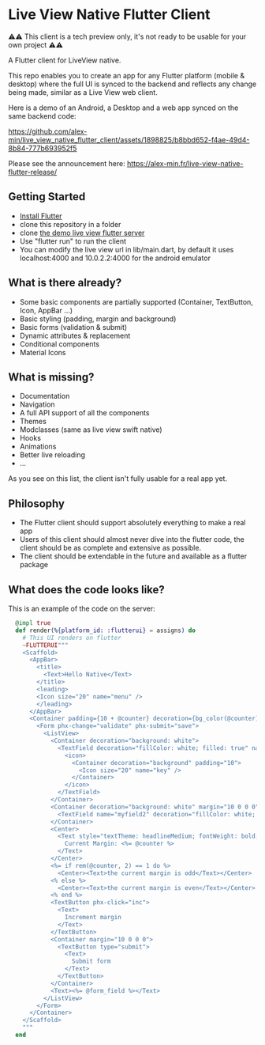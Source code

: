# Live View Native Flutter Client

⚠⚠ This client is a tech preview only, it's not ready to be usable for your own project ⚠⚠ 

A Flutter client for LiveView native.

This repo enables you to create an app for any Flutter platform (mobile & desktop) where the full UI is synced to the backend and reflects any change being made, similar as a Live View web client.

Here is a demo of an Android, a Desktop and a web app synced on the same backend code:

https://github.com/alex-min/live_view_native_flutter_client/assets/1898825/b8bbd652-f4ae-49d4-8b84-777b693952f5

Please see the announcement here: https://alex-min.fr/live-view-native-flutter-release/

## Getting Started

- [Install Flutter](https://docs.flutter.dev/get-started/install)
- clone this repository in a folder
- clone [the demo live view flutter server](https://github.com/alex-min/live_view_flutter_demo)
- Use "flutter run" to run the client
- You can modify the live view url in lib/main.dart, by default it uses localhost:4000 and 10.0.2.2:4000 for the android emulator

## What is there already?

- Some basic components are partially supported (Container, TextButton, Icon, AppBar ...)
- Basic styling (padding, margin and background)
- Basic forms (validation & submit)
- Dynamic attributes & replacement
- Conditional components
- Material Icons

## What is missing?

- Documentation
- Navigation
- A full API support of all the components
- Themes
- Modclasses (same as live view swift native)
- Hooks
- Animations
- Better live reloading
- ...

As you see on this list, the client isn't fully usable for a real app yet.

## Philosophy

- The Flutter client should support absolutely everything to make a real app
- Users of this client should almost never dive into the flutter code, the client should be as complete and extensive as possible. 
- The client should be extendable in the future and available as a flutter package


## What does the code looks like?

This is an example of the code on the server:

```elixir
  @impl true
  def render(%{platform_id: :flutterui} = assigns) do
    # This UI renders on flutter
    ~FLUTTERUI"""
    <Scaffold>
      <AppBar>
        <title>
          <Text>Hello Native</Text>
        </title>
        <leading>
        <Icon size="20" name="menu" />
        </leading>
      </AppBar>
      <Container padding={10 + @counter} decoration={bg_color(@counter)}>
        <Form phx-change="validate" phx-submit="save">
          <ListView>
            <Container decoration="background: white">
              <TextField decoration="fillColor: white; filled: true" name="myfield" value={"Current margin #{@counter}"}>
                <icon>
                  <Container decoration="background" padding="10">
                    <Icon size="20" name="key" />
                  </Container>
                </icon>
              </TextField>
            </Container>
            <Container decoration="background: white" margin="10 0 0 0">
              <TextField name="myfield2" decoration="fillColor: white; filled: true" value="Second field" />
            </Container>
            <Center>
              <Text style="textTheme: headlineMedium; fontWeight: bold; fontStyle: italic">
                Current Margin: <%= @counter %>
              </Text>
            </Center>
            <%= if rem(@counter, 2) == 1 do %>
              <Center><Text>the current margin is odd</Text></Center>
            <% else %>
              <Center><Text>the current margin is even</Text></Center>
            <% end %>
            <TextButton phx-click="inc">
              <Text>
                Increment margin
              </Text>
            </TextButton>
            <Container margin="10 0 0 0">
              <TextButton type="submit">
                <Text>
                  Submit form
                </Text>
              </TextButton>
            </Container>
            <Text><%= @form_field %></Text>
          </ListView>
        </Form>
      </Container>
    </Scaffold>
    """
  end
```
